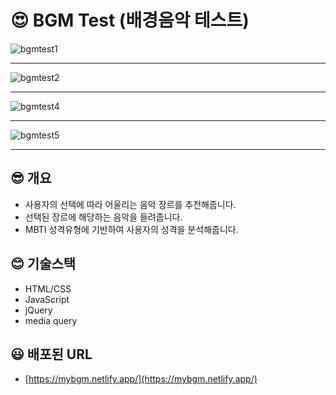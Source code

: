 # 😍 BGM Test (배경음악 테스트)

![bgmtest1](https://user-images.githubusercontent.com/49518734/147401738-c1bc1adc-d417-48d8-bf8c-366450607fed.JPG)

___

![bgmtest2](https://user-images.githubusercontent.com/49518734/147401743-3209e479-6f5a-4691-8853-fdbee7a034e9.JPG)

___

![bgmtest4](https://user-images.githubusercontent.com/49518734/147401795-afc851d4-f1f3-4df1-bf3a-a07c897dd9c2.JPG)
___

![bgmtest5](https://user-images.githubusercontent.com/49518734/147401798-f48b9cda-4240-41e5-aa3c-07ae239234ac.JPG)

___




## 😎 개요

- 사용자의 선택에 따라 어울리는 음악 장르를 추천해줍니다.
- 선택된 장르에 해당하는 음악을 들려줍니다.
- MBTI 성격유형에 기반하여 사용자의 성격을 분석해줍니다.

## 😊 기술스택

- HTML/CSS
- JavaScript
- jQuery
- media query

## 😃 배포된 URL

- [https://mybgm.netlify.app/](https://mybgm.netlify.app/)
